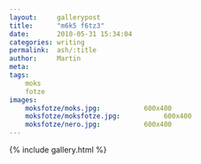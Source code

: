 ```yaml
---
layout:     gallerypost
title:      "m6k5 f6tz3"
date:       2010-05-31 15:34:04
categories: writing
permalink:  ash/:title
author:     Martin
meta:
tags:
    moks
    fotze
images:
    moksfotze/moks.jpg:           600x400
    moksfotze/moksfotze.jpg:           600x400
    moksfotze/nero.jpg:           600x400
---
```


{% include gallery.html %}
